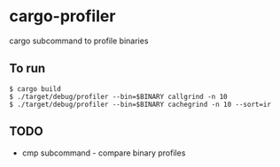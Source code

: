 # cargo-profiler
cargo subcommand to profile binaries

## To run

```
$ cargo build
$ ./target/debug/profiler --bin=$BINARY callgrind -n 10
$ ./target/debug/profiler --bin=$BINARY cachegrind -n 10 --sort=ir

```



## TODO

* cmp subcommand - compare binary profiles
